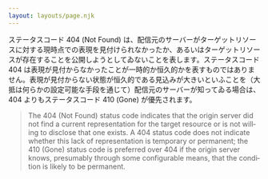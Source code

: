 ```yaml
---
layout: layouts/page.njk
---
```


<div class="blockquote-like">
  <p><span class="incipit">ステータスコード 404</span> (Not Found) は、配信元のサーバーがターゲットリソースに対する現時点での表現を見付けられなかったか、あるいはターゲットリソースが存在することを公開しようとしてゐないことを表します。ステータスコード 404 は表現が見付からなかったことが一時的か恒久的かを表すものではありません。表現が見付からない状態が恒久的である見込みが大きいといふことを（大抵は何らかの設定可能な手段を通じて）配信元のサーバーが知ってゐる場合は、 404 よりもステータスコード 410 (Gone) が優先されます。</p>
</div>

<blockquote cite="https://datatracker.ietf.org/doc/html/rfc7231" lang="en" class="hidden">
  <p>The 404 (Not Found) status code indicates that the origin server did not find a current representation for the target resource or is not willing to disclose that one exists.  A 404 status code does not indicate whether this lack of representation is temporary or permanent; the 410 (Gone) status code is preferred over 404 if the origin server knows, presumably through some configurable means, that the condition is likely to be permanent.</p>
</blockquote>
